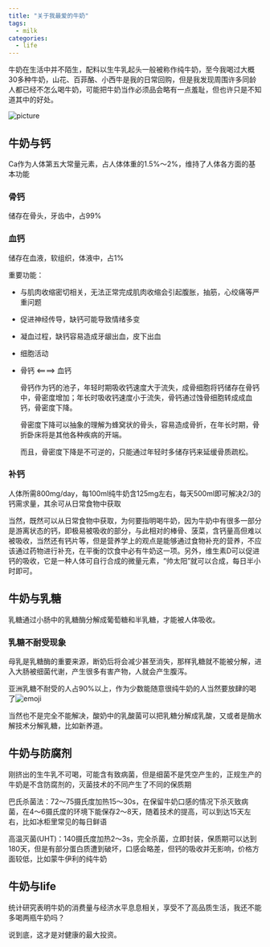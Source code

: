 ```yaml
---
title: "关于我最爱的牛奶"
tags:
  - milk
categories:
  - life
---
```

牛奶在生活中并不陌生，配料以生牛乳起头一般被称作纯牛奶，至今我喝过大概30多种牛奶，山花、百菲酪、小西牛是我的日常回购，但是我发现周围许多同龄人都已经不怎么喝牛奶，可能把牛奶当作必须品会略有一点羞耻，但也许只是不知道其中的好处。

![picture]({{site.url}}{{site.baseurl}}/images/notes/knowledge.jpg)

## 牛奶与钙
Ca作为人体第五大常量元素，占人体体重的1.5%～2%，维持了人体各方面的基本功能
### 骨钙
储存在骨头，牙齿中，占99%
### 血钙
储存在血液，软组织，体液中，占1%

重要功能：
- 与肌肉收缩密切相关，无法正常完成肌肉收缩会引起腹胀，抽筋，心绞痛等严重问题
- 促进神经传导，缺钙可能导致情绪多变
- 凝血过程，缺钙容易造成牙龈出血，皮下出血
- 细胞活动

- 骨钙 <====> 血钙

    骨钙作为钙的池子，年轻时期吸收钙速度大于流失，成骨细胞将钙储存在骨钙中，骨密度增加；年长时吸收钙速度小于流失，骨钙通过蚀骨细胞转成成血钙，骨密度下降。

    骨密度下降可以抽象的理解为蜂窝状的骨头，容易造成骨折，在年长时期，骨折卧床将是其他各种疾病的开端。

    而且，骨密度下降是不可逆的，只能通过年轻时多储存钙来延缓骨质疏松。

### 补钙
人体所需800mg/day，每100ml纯牛奶含125mg左右，每天500ml即可解决2/3的钙需求量，其余可从日常食物中获取

当然，既然可以从日常食物中获取，为何要指明喝牛奶，因为牛奶中有很多一部分是游离状态的钙，即极易被吸收的部分，与此相对的棒骨、菠菜，含钙量高但难以被吸收，当然还有钙片等，但是营养学上的观点是能够通过食物补充的营养，不应该通过药物进行补充，在平衡的饮食中必有牛奶这一项。另外，维生素D可以促进钙的吸收，它是一种人体可自行合成的微量元素，“帅太阳”就可以合成，每日半小时即可。

## 牛奶与乳糖
乳糖通过小肠中的乳糖酶分解成葡萄糖和半乳糖，才能被人体吸收。
### 乳糖不耐受现象
母乳是乳糖酶的重要来源，断奶后将会减少甚至消失，那样乳糖就不能被分解，进入大肠被细菌代谢，产生很多有害产物，人就会产生腹泻。

亚洲乳糖不耐受的人占90%以上，作为少数能随意很纯牛奶的人当然要放肆的喝了![emoji]({{site.url}}{{site.baseurl}}/images/badlaugh.png)

当然也不是完全不能解决，酸奶中的乳酸菌可以把乳糖分解成乳酸，又或者是酶水解技术分解乳糖，比如新养道。

## 牛奶与防腐剂
刚挤出的生牛乳不可喝，可能含有致病菌，但是细菌不是凭空产生的，正规生产的牛奶是不含防腐剂的，灭菌技术的不同产生了不同的保质期

巴氏杀菌法：72～75摄氏度加热15～30s，在保留牛奶口感的情况下杀灭致病菌，在4～6摄氏度的环境下能保存2～8天，随着技术的提高，可以到达15天左右，比如冰柜里常见的每日鲜语

高温灭菌(UHT)：140摄氏度加热2～3s，完全杀菌，立即封装，保质期可以达到180天，但是有部分蛋白质遭到破坏，口感会略差，但钙的吸收并无影响，价格方面较低，比如蒙牛伊利的纯牛奶

## 牛奶与life
统计研究表明牛奶的消费量与经济水平息息相关，享受不了高品质生活，我还不能多喝两瓶牛奶吗？

说到底，这才是对健康的最大投资。
